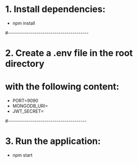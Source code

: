 # 1. Install dependencies:
- npm install

#----------------------------------------

# 2. Create a .env file in the root directory
# with the following content:

- PORT=9090
- MONGODB_URI=<your-mongodb-uri>
- JWT_SECRET=<your-secret-key>

#---------------------------------------

# 3. Run the application:
- npm start
